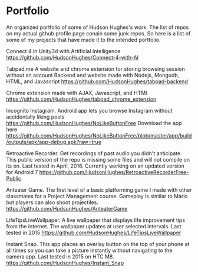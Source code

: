 # Portfolio
An organized portfolio of some of Hudson Hughes's work.
The list of repos on my actual github profile page conain some junk repos. So here is a list of some of my projects that have made it to the intended portfolio.

Connect 4 in Unity3d with Artificial Intelligence
https://github.com/HudsonHughes/Connect-4-with-AI

Tabpad.me A website and chrome extension for storing browsing session without an account
Backend and website made with Nodejs, Mongodb, HTML, and Javascript
https://github.com/HudsonHughes/tabpad-backend

Chrome extension made with AJAX, Javascript, and HTMl
https://github.com/HudsonHughes/tabpad_chrome_extension

Incognito Instagram. Android app lets you browse Instagram without accidentally liking posts
https://github.com/HudsonHughes/NoLikeButtonFree
Download the app here
https://github.com/HudsonHughes/NoLikeButtonFree/blob/master/app/build/outputs/apk/app-debug.apk?raw=true

Retroactive Recorder. Get recordings of past audio you didn't anticipate. This public version of the repo is missing some files and will not compile on its on. Last tested in April, 2016. Currently working on an updated version for Android 7
https://github.com/HudsonHughes/RetroactiveRecorderFree-Public

Anteater Game. The first level of a basic platforming game I made with other classmates for a Project Management course. Gameplay is similar to Mario but players can also shoot projectiles.
https://github.com/HudsonHughes/AnteaterGame

LifeTipsLiveWallpaper. A live wallpaper that displays life improvement tips from the internet. The wallpaper updates at user selected intervals. Last tested in 2015
https://github.com/HudsonHughes/LifeTipsLiveWallpaper

Instant Snap. This app places an overlay button on the top of your phone at all times so you can take a picture instantly without navigating to the camera app. Last tested in 2015 on HTC M8.
https://github.com/HudsonHughes/Instant_Snap
